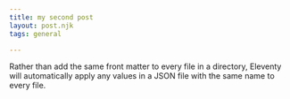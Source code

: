 ```yaml
---
title: my second post
layout: post.njk
tags: general

---
```

Rather than add the same front matter to every file in a directory, Eleventy will automatically apply any values in a JSON file with the same name to every file.